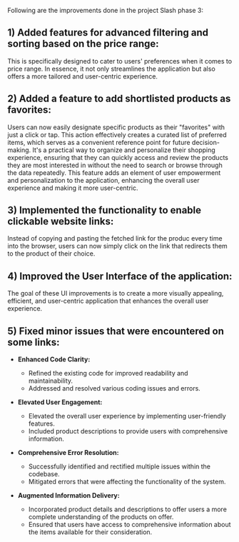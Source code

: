 Following are the improvements done in the project Slash phase 3:
## 1) Added features for advanced filtering and sorting based on the price range: 
This is specifically designed to cater to users' preferences when it comes to price range.
In essence, it not only streamlines the application but also offers a more tailored and user-centric experience.
## 2) Added a feature to add shortlisted products as favorites:
Users can now easily designate specific products as their "favorites" with just a click or tap. 
This action effectively creates a curated list of preferred items, which serves as a convenient reference point for future decision-making.
It's a practical way to organize and personalize their shopping experience, ensuring that they can quickly access and review the products they are most interested in without the need to search or browse through the data repeatedly. 
This feature adds an element of user empowerment and personalization to the application, enhancing the overall user experience and making it more user-centric.
## 3) Implemented the functionality to enable clickable website links:
Instead of copying and pasting the fetched link for the produc every time into the browser, users can now simply click on the link that redirects them to the product of their choice.
## 4) Improved the User Interface of the application:
The goal of these UI improvements is to create a more visually appealing, efficient, and user-centric application that enhances the overall user experience.
## 5) Fixed minor issues that were encountered on some links:

- **Enhanced Code Clarity:**
   - Refined the existing code for improved readability and maintainability.
   - Addressed and resolved various coding issues and errors.

- **Elevated User Engagement:**
   - Elevated the overall user experience by implementing user-friendly features.
   - Included product descriptions to provide users with comprehensive information.

- **Comprehensive Error Resolution:**
   - Successfully identified and rectified multiple issues within the codebase.
   - Mitigated errors that were affecting the functionality of the system.

- **Augmented Information Delivery:**
   - Incorporated product details and descriptions to offer users a more complete understanding of the products on offer.
   - Ensured that users have access to comprehensive information about the items available for their consideration.




